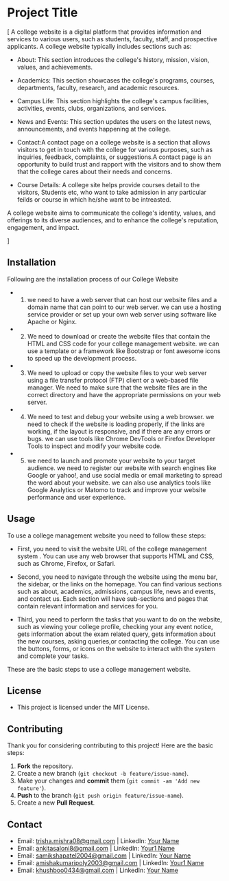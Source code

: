 # Project Title

[
A college website is a digital platform that provides information and services to various users, such as students, faculty, staff,  and prospective applicants. A college website typically includes sections such as:

- About: This section introduces the college's history, mission, vision, values, and achievements.
- Academics: This section showcases the college's programs, courses, departments, faculty, research, and academic resources.

- Campus Life: This section highlights the college's campus facilities, activities, events, clubs, organizations, and services.

- News and Events: This section updates the users on the latest news, announcements, and events happening at the college.
- Contact:A contact page on a college website is a section that allows visitors to get in touch with the college for various purposes,  such as inquiries, feedback, complaints, or suggestions.A contact page is an opportunity to build trust and rapport with the visitors and to show them that the college cares about their needs and concerns.
- Course Details: A college site helps provide courses detail to the visitors, Students etc, who want to take admission  in any particular feilds or course in which he/she want to be intreasted.

A college website aims to communicate the college's identity, values, and offerings to its diverse audiences, and to enhance the college's reputation, engagement, and impact.


]
## Installation

Following are the installation process of our College Website
- 1. we need to have a web server that can host our website files and a domain name that can point to our web server. we can use a hosting service provider or set up your own web server using software like Apache or Nginx.
- 2. We need to download or create the website files that contain the HTML and CSS code for your college management website. we can use a template or a framework like Bootstrap or font awesome icons to speed up the development process.


- 3. We need to upload or copy the website files to your web server using a file transfer protocol (FTP) client or a web-based file manager. We need to make sure that the website files are in the correct directory and have the appropriate permissions on your web server.
- 4. We need to test and debug your website using a web browser. we need to check if the website is loading properly, if the links are working, if the layout is responsive, and if there are any errors or bugs. we can use tools like Chrome DevTools or Firefox Developer Tools to inspect and modify your website code.
- 5. we need to launch and promote your website to your target audience. we need to register our website with search engines like Google or yahoo!, and use social media or email marketing to spread the word about your website. we can also use analytics tools like Google Analytics or Matomo to track and improve your website performance and user experience.


## Usage
To use a college management website you need to follow these steps:

- First, you need to visit the website URL of the college management system . You can use any web browser that supports HTML and CSS, such as Chrome, Firefox, or Safari.

- Second, you need to navigate through the website using the menu bar, the sidebar, or the links on the homepage. You can find various sections such as about, academics, admissions, campus life, news and events, and contact us. Each section will have sub-sections and pages that contain relevant information and services for you.
- Third, you need to perform the tasks that you want to do on the website, such as viewing your college profile, checking your any event notice, gets information about the exam related query, gets information about the new courses, asking queries,or contacting the college. You can use the buttons, forms, or icons on the website to interact with the system and complete your tasks.

These are the basic steps to use a college management website.

## License
- This project is licensed under the MIT License. 

## Contributing
Thank you for considering contributing to this project! Here are the basic steps:
1. **Fork** the repository.
2. Create a new branch (`git checkout -b feature/issue-name`).
3. Make your changes and **commit** them (`git commit -am 'Add new feature'`).
4. **Push** to the branch (`git push origin feature/issue-name`).
5. Create a new **Pull Request**.

## Contact
- Email: [trisha.mishra08@gmail.com](mailto:your@mail.com) | LinkedIn: [Your Name](https://www.linkedin.com/in/äňjälï-mïšhřä-7b8698297)
- Email: [ankitasaloni8@gmail.com](mailto:your1@mail.com) | LinkedIn: [Your1 Name](https://www.linkedin.com/in/ankita-saloni-07100427b)
- Email: [samikshapatel2004@gmail.com](mailto:your@mail.com) | LinkedIn: [Your Name](https://www.linkedin.com/in/samiksha-patel-2738152a1)
- Email: [amishakumaripoly2003@gmail.com](mailto:your1@mail.com) | LinkedIn: [Your1 Name](https://www.linkedin.com/in/amisha-kumari-9513642a4)
- Email: [khushboo0434@gmail.com](mailto:your@mail.com) | LinkedIn: [Your Name](https://www.linkedin.com/in/khushboo-kumari-6926b22a4)

